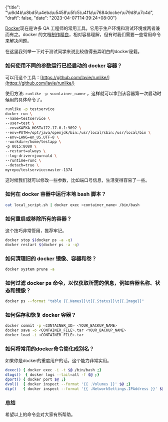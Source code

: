 {"title": "\u6d4b\u8bd5\u4eba\u5458\u5fc5\u4f1a\u7684docker\u79d8\u7c4d", "draft": false, "date": "2023-04-07T14:39:24+08:00"}

[Docker](https://www.docker.com/)现在是许多 QA 工程师的常用工具。它用于生产环境和测试环境或两者兼而有之。docker 的文档[制作精良](https://docs.docker.com/get-started/)，相对容易理解，但有时我们需要一些常用命令来解决问题。

在这里我列举一下对于测试同学来说比较值得去弄明白的docker秘籍。

### ****如何使用不同的参数运行已经启动的 docker 容器？****

可以用这个工具：[https://github.com/lavie/runlike/](https://github.com/lavie/runlike/)

使用方法: `runlike -p <container_name>` ，这样就可以拿到该容器第一次启动时候用的具体命令了。

```bash
runlike -p testservice
docker run \
--name=testservice \
--user=test \
--env=KAFKA_HOST=172.17.0.1:9092 \
--env=PATH=/opt/java/openjdk/bin:/usr/local/sbin:/usr/local/bin \
--env=LANG=en_US.UTF-8 \
--workdir=/home/testapp \
-p 8015:8080 \
--restart=always \
--log-driver=journald \
--runtime=runc \
--detach=true \
myrepo/testservice:master-1374
```

这时候我们就可以修改一些参数，比如端口号信息，生活变得容易了一些。

### ****如何在 docker 容器中运行本地 bash 脚本？****

```bash
cat local_script.sh | docker exec <container_name> /bin/bash
```

### 如何重启或移除所有的容器？

这个技巧非常管用，推荐牢记。

```bash
docker stop $(docker ps -a -q) 
docker restart $(docker ps -a -q)
```

### ****如何清理旧的 docker 镜像、容器和卷？****

```bash
docker system prune -a
```

### ****如何过滤 docker ps 命令，以仅获取所需的信息，例如容器名称、状态和镜像？****

```bash
docker ps --format "table {{.Names}}\t{{.Status}}\t{{.Image}}"
```

### ****如何保存和恢复 docker 容器？****

```bash
docker commit -p <CONTAINER_ID> <YOUR_BACKUP_NAME>
docker save -o <CONTAINER_FILE>.tar <YOUR_BACKUP_NAME>
docker load -i <CONTAINER_FILE>.tar
```

### 如何将常用的docker命令简化成别名？

如果你是docker的重度用户的话，这个能力非常实用。

```bash
dexec() { docker exec -i -t $@ /bin/bash ;}
dlogs()  { docker logs --tail=all -f $@ ;}
dport() { docker port $@ ;}
dvol()  { docker inspect --format '{{ .Volumes }}' $@ ;}
dip()   { docker inspect --format '{{ .NetworkSettings.IPAddress }}' $@ ;}
```

### 总结

希望以上的命令会对大家有所帮助。